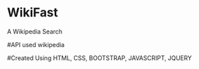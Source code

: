 # WikiFast
A Wikipedia Search

#API used
wikipedia 

#Created Using
  HTML, CSS, BOOTSTRAP, JAVASCRIPT, JQUERY
